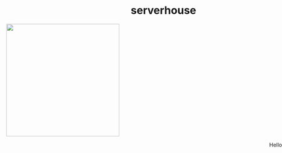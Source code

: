 <h1 align = right>serverhouse</h1>

<img alight = "right" width = 300 src="https://raw.githubusercontent.com/pmpu/serverhouse/master/other/images/roles.jpg">

<p style="position: absolute; right:0">Hello</p>
